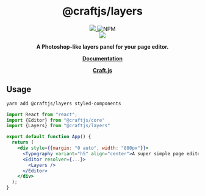 <div align="center" style={{d}}>
<h1>@craftjs/layers</h1>

<a href="https://www.npmjs.com/package/@craftjs/layers">
  <img src="https://img.shields.io/npm/v/@craftjs/layers?color=%232680eb&label=NPM&logo=npm&logoColor=%232680eb&style=for-the-badge">
</a><img alt="NPM" src="https://img.shields.io/npm/l/@craftjs/layers?color=%23000&style=for-the-badge">
</div>

<div align="center" style={{d}}>
    <img src="https://user-images.githubusercontent.com/16416929/71734439-f2aada00-2e86-11ea-9d5f-c782ccbc8e54.gif"/>
</div>
<p align="center">
  <strong>A Photoshop-like layers panel for your page editor.</strong>
</p>
<p align="center">
  <strong>
    <a href="https://prevwong.github.io/craft.js/r/docs/additional/layers">Documentation</a>
  </strong>
</p>

<p align="center">
  <strong>
    <a href="https://prevwong.github.io/craft.js/">Craft.js</a>
  </strong>
</p>

## Usage

```bash
yarn add @craftjs/layers styled-components
```

```jsx
import React from "react";
import {Editor} from "@craftjs/core"
import {Layers} from "@craftjs/layers"

export default function App() {
  return (
    <div style={{margin: "0 auto", width: "800px"}}>
      <Typography variant="h5" align="center">A super simple page editor</Typography>
      <Editor resolver={...}>
        <Layers />
      </Editor>
    </div>
  );
}
```

